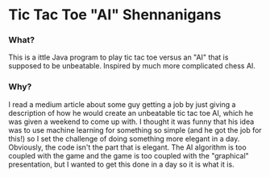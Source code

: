 # Tic Tac Toe "AI" Shennanigans

### What?
This is a ittle Java program to play tic tac toe versus an "AI" that is supposed to be unbeatable. Inspired by much more complicated chess AI.

### Why?
I read a medium article about some guy getting a job by just giving a description of how he would create an unbeatable tic tac toe AI, which he was given a weekend to come up with.
I thought it was funny that his idea was to use machine learning for something so simple (and he got the job for this!) so I set the challenge of doing something more elegant in a day.
Obviously, the code isn't the part that is elegant. The AI algorithm is too coupled with the game and the game is too coupled with the "graphical" presentation, but I wanted to get this done in a day so it is what it is.
